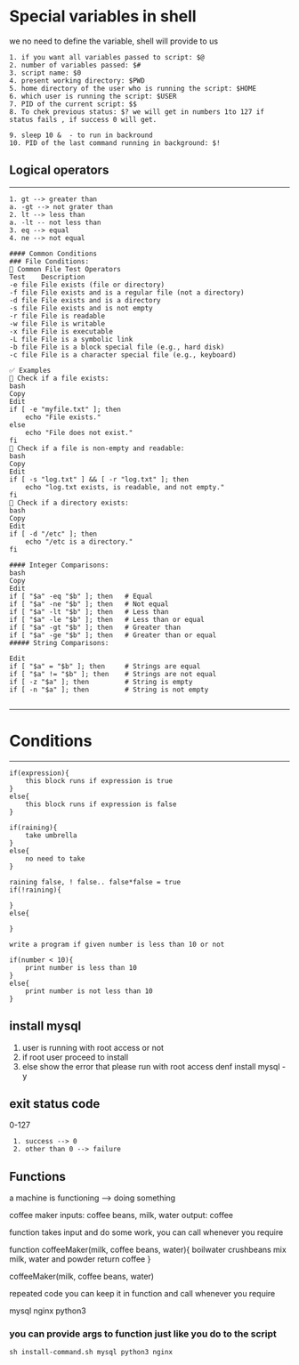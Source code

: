 # Special variables in shell

we no need to define the variable, shell will provide to us
```
1. if you want all variables passed to script: $@
2. number of variables passed: $#
3. script name: $0
4. present working directory: $PWD
5. home directory of the user who is running the script: $HOME
6. which user is running the script: $USER
7. PID of the current script: $$
8. To chek previous status: $? we will get in numbers 1to 127 if status fails , if success 0 will get.
                           
9. sleep 10 &  - to run in backround
10. PID of the last command running in background: $!
```

## Logical operators
-----
```
1. gt --> greater than  
a. -gt --> not grater than
2. lt --> less than
a. -lt -- not less than
3. eq --> equal
4. ne --> not equal

#### Common Conditions
### File Conditions:
📁 Common File Test Operators
Test	Description
-e file	File exists (file or directory)
-f file	File exists and is a regular file (not a directory)
-d file	File exists and is a directory
-s file	File exists and is not empty
-r file	File is readable
-w file	File is writable
-x file	File is executable
-L file	File is a symbolic link
-b file	File is a block special file (e.g., hard disk)
-c file	File is a character special file (e.g., keyboard)

✅ Examples
🔸 Check if a file exists:
bash
Copy
Edit
if [ -e "myfile.txt" ]; then
    echo "File exists."
else
    echo "File does not exist."
fi
🔸 Check if a file is non-empty and readable:
bash
Copy
Edit
if [ -s "log.txt" ] && [ -r "log.txt" ]; then
    echo "log.txt exists, is readable, and not empty."
fi
🔸 Check if a directory exists:
bash
Copy
Edit
if [ -d "/etc" ]; then
    echo "/etc is a directory."
fi

#### Integer Comparisons:
bash
Copy
Edit
if [ "$a" -eq "$b" ]; then   # Equal
if [ "$a" -ne "$b" ]; then   # Not equal
if [ "$a" -lt "$b" ]; then   # Less than
if [ "$a" -le "$b" ]; then   # Less than or equal
if [ "$a" -gt "$b" ]; then   # Greater than
if [ "$a" -ge "$b" ]; then   # Greater than or equal
##### String Comparisons:

Edit
if [ "$a" = "$b" ]; then     # Strings are equal
if [ "$a" != "$b" ]; then    # Strings are not equal
if [ -z "$a" ]; then         # String is empty
if [ -n "$a" ]; then         # String is not empty


```
***

# Conditions
---------------
```
if(expression){
	this block runs if expression is true
}
else{
	this block runs if expression is false
}

if(raining){
	take umbrella
}
else{
	no need to take
}

raining false, ! false.. false*false = true
if(!raining){
	
}
else{
	
}

write a program if given number is less than 10 or not

if(number < 10){
	print number is less than 10
}
else{
	print number is not less than 10
}

```

install mysql
---------------
1. user is running with root access or not
2. if root user proceed to install
3. else show the error that please run with root access
denf install mysql -y

exit status code
---------------
0-127
```
 1. success --> 0 
 2. other than 0 --> failure
```
Functions
---------------
a machine is functioning --> doing something

coffee maker
inputs: coffee beans, milk, water
output: coffee

function takes input and do some work, you can call whenever you require

function coffeeMaker(milk, coffee beans, water){
	boilwater
	crushbeans
	mix milk, water and powder
	return coffee
}

coffeeMaker(milk, coffee beans, water)

repeated code you can keep it in function and call whenever you require

mysql nginx python3

### you can provide args to function just like you do to the script
```
sh install-command.sh mysql python3 nginx 
```